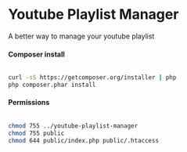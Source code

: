 # Youtube Playlist Manager
A better way to manage your youtube playlist

#### Composer install
```bash

curl -sS https://getcomposer.org/installer | php
php composer.phar install

```

#### Permissions
```bash

chmod 755 ../youtube-playlist-manager
chmod 755 public
chmod 644 public/index.php public/.htaccess

```